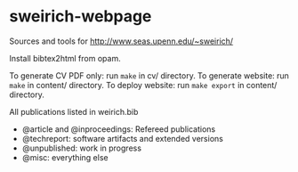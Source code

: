 sweirich-webpage
================

Sources and tools for http://www.seas.upenn.edu/~sweirich/

Install bibtex2html from opam.

To generate CV PDF only: run `make` in cv/ directory.
To generate website: run `make` in content/ directory.
To deploy website: run `make export` in content/ directory.

All publications listed in weirich.bib
- @article and @inproceedings: Refereed publications
- @techreport: software artifacts and extended versions
- @unpublished: work in progress
- @misc: everything else 
